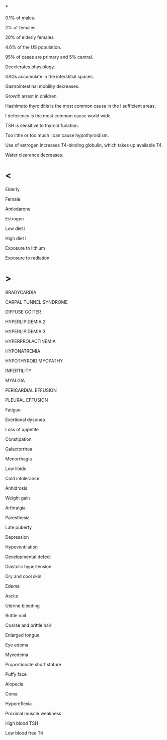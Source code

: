 # .

0.1% of males.

2% of females.

20% of elderly females.

4.6% of the US population.

95% of cases are primary and 5% central.

Decelerates physiology.

GAGs accumulate in the interstitial spaces.

Gastrointestinal mobility decreases.

Growth arrest in children.

Hashimoto thyroiditis is the most common cause in the I sufficient areas.

I deficiency is the most common cause world wide.

TSH is sensitive to thyroid function.

Too little or too much I can cause hypothyroidism.

Use of estrogen increases T4-binding globulin, which takes up available T4.

Water clearance decreases.

# <

Elderly

Female

Amiodarone

Estrogen

Low diet I

High diet I

Exposure to lithium

Exposure to radiation

# >

BRADYCARDIA

CARPAL TUNNEL SYNDROME

DIFFUSE GOITER

HYPERLIPIDEMIA 2

HYPERLIPIDEMIA 3

HYPERPROLACTINEMIA

HYPONATREMIA

HYPOTHYROID MYOPATHY

INFERTILITY

MYALGIA

PERICARDIAL EFFUSION

PLEURAL EFFUSION

Fatigue

Exertional dyspnea

Loss of appetite

Constipation

Galactorrhea

Menorrhagia

Low libido

Cold intolerance

Anhidrosis

Weight gain

Arthralgia

Paresthesia

Late puberty

Depression

Hypoventilation

Developmental defect

Diastolic hypertension

Dry and cool skin

Edema

Ascite

Uterine bleeding

Brittle nail

Coarse and brittle hair

Enlarged tongue

Eye edema

Myxedema

Proportionate short stature

Puffy face

Alopecia

Coma

Hyporeflexia

Proximal muscle weakness

High blood TSH

Low blood free T4
